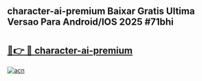 ## character-ai-premium Baixar Gratis Ultima Versao Para Android/IOS 2025 #71bhi

# <h2><a href="https://ainizakaria.my?title=character-ai-premium&ref=20M">🔗👉 🔴 character-ai-premium</a></h2>

[![acn](https://github.com/user-attachments/assets/0f9c940e-d8b0-45ae-aac7-cd30a18b3e1c)](https://ainizakaria.my?title=character-ai-premium&ref=20M)

